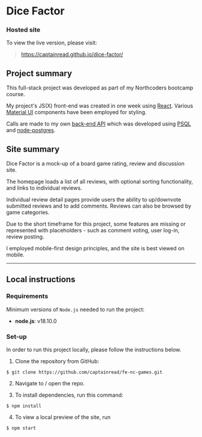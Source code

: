 # Dice Factor

### Hosted site

To view the live version, please visit:

> https://captainread.github.io/dice-factor/

## Project summary

This full-stack project was developed as part of my Northcoders bootcamp course.

My project's JS(X) front-end was created in one week using [React](https://reactjs.org/). Various [Material UI](https://mui.com/) components have been employed for styling.

Calls are made to my own [back-end API](https://github.com/captainread/be-nc-games) which was developed using [PSQL](https://www.postgresql.org/) and [node-postgres](https://node-postgres.com/).

## Site summary

Dice Factor is a mock-up of a board game rating, review and discussion site.

The homepage loads a list of all reviews, with optional sorting functionality, and links to individual reviews.

Individual review detail pages provide users the ability to up/downvote submitted reviews and to add comments. Reviews can also be browsed by game categories.

Due to the short timeframe for this project, some features are missing or represented with placeholders - such as comment voting, user log-in, review posting.

I employed mobile-first design principles, and the site is best viewed on mobile.

---

## Local instructions

### Requirements

Minimum versions of `Node.js` needed to run the project:

- **node.js**: v18.10.0

### Set-up

In order to run this project locally, please follow the instructions below.

1. Clone the repository from GitHub:

```shell
$ git clone https://github.com/captainread/fe-nc-games.git
```

2. Navigate to / open the repo.

3. To install dependencies, run this command:

```shell
$ npm install
```

4. To view a local preview of the site, run

```shell
$ npm start
```
